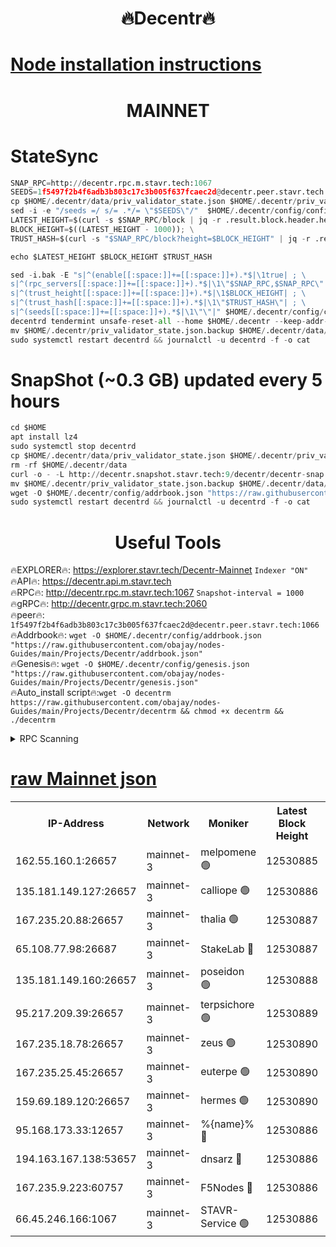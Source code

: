 <h1 align="center"> 🔥Decentr🔥</h1>

[Node installation instructions](https://github.com/obajay/nodes-Guides/tree/main/Projects/Decentr)
=
<h1 align="center"> MAINNET</h1>

# StateSync
```python
SNAP_RPC=http://decentr.rpc.m.stavr.tech:1067
SEEDS=1f5497f2b4f6adb3b803c17c3b005f637fcaec2d@decentr.peer.stavr.tech:1066
cp $HOME/.decentr/data/priv_validator_state.json $HOME/.decentr/priv_validator_state.json.backup
sed -i -e "/seeds =/ s/= .*/= \"$SEEDS\"/"  $HOME/.decentr/config/config.toml
LATEST_HEIGHT=$(curl -s $SNAP_RPC/block | jq -r .result.block.header.height); \
BLOCK_HEIGHT=$((LATEST_HEIGHT - 1000)); \
TRUST_HASH=$(curl -s "$SNAP_RPC/block?height=$BLOCK_HEIGHT" | jq -r .result.block_id.hash)

echo $LATEST_HEIGHT $BLOCK_HEIGHT $TRUST_HASH

sed -i.bak -E "s|^(enable[[:space:]]+=[[:space:]]+).*$|\1true| ; \
s|^(rpc_servers[[:space:]]+=[[:space:]]+).*$|\1\"$SNAP_RPC,$SNAP_RPC\"| ; \
s|^(trust_height[[:space:]]+=[[:space:]]+).*$|\1$BLOCK_HEIGHT| ; \
s|^(trust_hash[[:space:]]+=[[:space:]]+).*$|\1\"$TRUST_HASH\"| ; \
s|^(seeds[[:space:]]+=[[:space:]]+).*$|\1\"\"|" $HOME/.decentr/config/config.toml
decentrd tendermint unsafe-reset-all --home $HOME/.decentr --keep-addr-book
mv $HOME/.decentr/priv_validator_state.json.backup $HOME/.decentr/data/priv_validator_state.json
sudo systemctl restart decentrd && journalctl -u decentrd -f -o cat
```
# SnapShot (~0.3 GB) updated every 5 hours
```python
cd $HOME
apt install lz4
sudo systemctl stop decentrd
cp $HOME/.decentr/data/priv_validator_state.json $HOME/.decentr/priv_validator_state.json.backup
rm -rf $HOME/.decentr/data
curl -o - -L http://decentr.snapshot.stavr.tech:9/decentr/decentr-snap.tar.lz4 | lz4 -c -d - | tar -x -C $HOME/.decentr --strip-components 2
mv $HOME/.decentr/priv_validator_state.json.backup $HOME/.decentr/data/priv_validator_state.json
wget -O $HOME/.decentr/config/addrbook.json "https://raw.githubusercontent.com/obajay/nodes-Guides/main/Projects/Decentr/addrbook.json"
sudo systemctl restart decentrd && journalctl -u decentrd -f -o cat
```

 <h1 align="center"> Useful Tools</h1>

🔥EXPLORER🔥:     https://explorer.stavr.tech/Decentr-Mainnet        `Indexer "ON"` \
🔥API🔥:          https://decentr.api.m.stavr.tech \
🔥RPC🔥:          http://decentr.rpc.m.stavr.tech:1067              `Snapshot-interval = 1000` \
🔥gRPC🔥:         http://decentr.grpc.m.stavr.tech:2060 \
🔥peer🔥:         `1f5497f2b4f6adb3b803c17c3b005f637fcaec2d@decentr.peer.stavr.tech:1066` \
🔥Addrbook🔥:  `wget -O $HOME/.decentr/config/addrbook.json "https://raw.githubusercontent.com/obajay/nodes-Guides/main/Projects/Decentr/addrbook.json"` \
🔥Genesis🔥:  `wget -O $HOME/.decentr/config/genesis.json "https://raw.githubusercontent.com/obajay/nodes-Guides/main/Projects/Decentr/genesis.json"` \
🔥Auto_install script🔥:`wget -O decentrm https://raw.githubusercontent.com/obajay/nodes-Guides/main/Projects/Decentr/decentrm && chmod +x decentrm && ./decentrm`

<details>
<summary>RPC Scanning</summary>

<h2 align="center"> We scan nodes in real time every 4 hours. And we provide the final result of RPC endpoints.
We cannot influence the operation of these nodes in any way. </h2>


```python
If Voting Power is higher than 0 --> then the Node is a validator of the network and may be subject to attack and be a potential threat to the chain.
```
```python
We marked such validators with a red symbol
```

</details>

[raw Mainnet json](https://rpc-check.decentrm.stavr.tech/decentrm/rpc-decentrm-result.json)
=



<table><tr><th>IP-Address</th><th>Network</th><th>Moniker</th><th>Latest Block Height</th><th>Earliest Block Height</th><th>Catching Up</th><th>Tx Index</th><th>Voting Power</th><th>Scan Time</th></tr><tr><td>162.55.160.1:26657</td><td>mainnet-3</td><td>melpomene 🟢</td><td>12530885</td><td>1688950</td><td>False</td><td>on</td><td>0</td><td>2024-01-21T16:49:29.787468580UTC</td></tr><tr><td>135.181.149.127:26657</td><td>mainnet-3</td><td>calliope 🟢</td><td>12530886</td><td>1688950</td><td>False</td><td>on</td><td>0</td><td>2024-01-21T16:49:32.253533874UTC</td></tr><tr><td>167.235.20.88:26657</td><td>mainnet-3</td><td>thalia 🟢</td><td>12530887</td><td>1688950</td><td>False</td><td>on</td><td>0</td><td>2024-01-21T16:49:40.647517486UTC</td></tr><tr><td>65.108.77.98:26687</td><td>mainnet-3</td><td>StakeLab 🔴</td><td>12530887</td><td>1688950</td><td>False</td><td>on</td><td>5416654</td><td>2024-01-21T16:49:40.993750313UTC</td></tr><tr><td>135.181.149.160:26657</td><td>mainnet-3</td><td>poseidon 🟢</td><td>12530888</td><td>1688950</td><td>False</td><td>on</td><td>0</td><td>2024-01-21T16:49:45.715689617UTC</td></tr><tr><td>95.217.209.39:26657</td><td>mainnet-3</td><td>terpsichore 🟢</td><td>12530889</td><td>1688950</td><td>False</td><td>on</td><td>0</td><td>2024-01-21T16:49:52.378473371UTC</td></tr><tr><td>167.235.18.78:26657</td><td>mainnet-3</td><td>zeus 🟢</td><td>12530890</td><td>1688950</td><td>False</td><td>on</td><td>0</td><td>2024-01-21T16:49:56.692945931UTC</td></tr><tr><td>167.235.25.45:26657</td><td>mainnet-3</td><td>euterpe 🟢</td><td>12530890</td><td>1688950</td><td>False</td><td>on</td><td>0</td><td>2024-01-21T16:49:58.969651417UTC</td></tr><tr><td>159.69.189.120:26657</td><td>mainnet-3</td><td>hermes 🟢</td><td>12530890</td><td>1688950</td><td>False</td><td>on</td><td>0</td><td>2024-01-21T16:49:59.258770851UTC</td></tr><tr><td>95.168.173.33:12657</td><td>mainnet-3</td><td>%{name}% 🔴</td><td>12530886</td><td>8964001</td><td>False</td><td>on</td><td>4176523</td><td>2024-01-21T16:49:33.862360382UTC</td></tr><tr><td>194.163.167.138:53657</td><td>mainnet-3</td><td>dnsarz 🔴</td><td>12530886</td><td>11699001</td><td>False</td><td>on</td><td>5674</td><td>2024-01-21T16:49:32.674404152UTC</td></tr><tr><td>167.235.9.223:60757</td><td>mainnet-3</td><td>F5Nodes 🔴</td><td>12530886</td><td>12380001</td><td>False</td><td>off</td><td>544</td><td>2024-01-21T16:49:36.218006136UTC</td></tr><tr><td>66.45.246.166:1067</td><td>mainnet-3</td><td>STAVR-Service 🟢</td><td>12530886</td><td>12529001</td><td>False</td><td>on</td><td>0</td><td>2024-01-21T16:49:33.336141600UTC</td></tr></table>